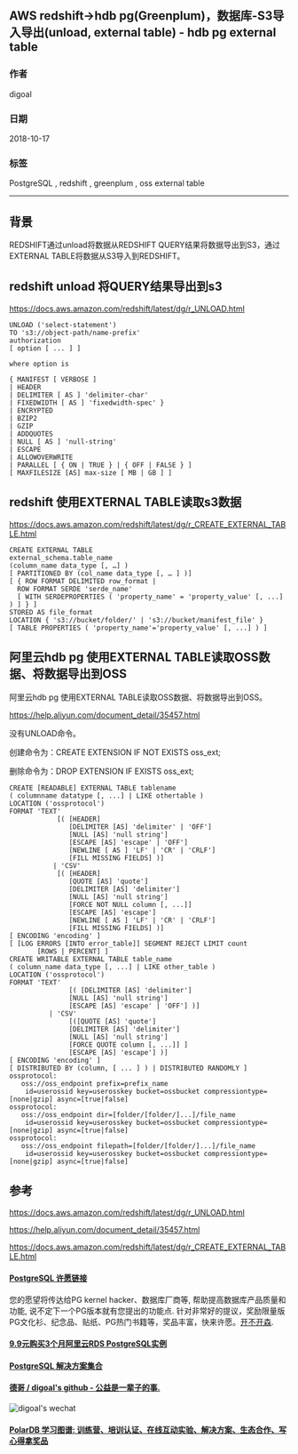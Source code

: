 ## AWS redshift->hdb pg(Greenplum)，数据库-S3导入导出(unload, external table) - hdb pg external table  
                                                             
### 作者                                                             
digoal                                                             
                                                             
### 日期                                                             
2018-10-17                                                           
                                                             
### 标签                                                             
PostgreSQL , redshift , greenplum , oss external table       
                                                             
----                                                             
                                                             
## 背景          
REDSHIFT通过unload将数据从REDSHIFT QUERY结果将数据导出到S3，通过EXTERNAL TABLE将数据从S3导入到REDSHIFT。  
  
## redshift unload 将QUERY结果导出到s3  
https://docs.aws.amazon.com/redshift/latest/dg/r_UNLOAD.html  
  
```  
UNLOAD ('select-statement')  
TO 's3://object-path/name-prefix'  
authorization  
[ option [ ... ] ]  
  
where option is  
  
{ MANIFEST [ VERBOSE ]   
| HEADER  
| DELIMITER [ AS ] 'delimiter-char'   
| FIXEDWIDTH [ AS ] 'fixedwidth-spec' }    
| ENCRYPTED  
| BZIP2    
| GZIP       
| ADDQUOTES   
| NULL [ AS ] 'null-string'  
| ESCAPE  
| ALLOWOVERWRITE  
| PARALLEL [ { ON | TRUE } | { OFF | FALSE } ]  
[ MAXFILESIZE [AS] max-size [ MB | GB ] ]  
```  
  
## redshift 使用EXTERNAL TABLE读取s3数据  
https://docs.aws.amazon.com/redshift/latest/dg/r_CREATE_EXTERNAL_TABLE.html  
  
```  
CREATE EXTERNAL TABLE  
external_schema.table_name    
(column_name data_type [, …] )  
[ PARTITIONED BY (col_name data_type [, … ] )]   
[ { ROW FORMAT DELIMITED row_format |  
  ROW FORMAT SERDE 'serde_name'   
  [ WITH SERDEPROPERTIES ( 'property_name' = 'property_value' [, ...] ) ] } ]  
STORED AS file_format  
LOCATION { 's3://bucket/folder/' | 's3://bucket/manifest_file' }  
[ TABLE PROPERTIES ( 'property_name'='property_value' [, ...] ) ]  
```  
  
## 阿里云hdb pg 使用EXTERNAL TABLE读取OSS数据、将数据导出到OSS  
阿里云hdb pg 使用EXTERNAL TABLE读取OSS数据、将数据导出到OSS。  
  
https://help.aliyun.com/document_detail/35457.html    
  
没有UNLOAD命令。  
  
创建命令为：CREATE EXTENSION IF NOT EXISTS oss_ext;  
  
删除命令为：DROP EXTENSION IF EXISTS oss_ext;  
  
```  
CREATE [READABLE] EXTERNAL TABLE tablename  
( columnname datatype [, ...] | LIKE othertable )  
LOCATION ('ossprotocol')  
FORMAT 'TEXT'  
            [( [HEADER]  
               [DELIMITER [AS] 'delimiter' | 'OFF']  
               [NULL [AS] 'null string']  
               [ESCAPE [AS] 'escape' | 'OFF']  
               [NEWLINE [ AS ] 'LF' | 'CR' | 'CRLF']  
               [FILL MISSING FIELDS] )]  
           | 'CSV'  
            [( [HEADER]  
               [QUOTE [AS] 'quote']  
               [DELIMITER [AS] 'delimiter']  
               [NULL [AS] 'null string']  
               [FORCE NOT NULL column [, ...]]  
               [ESCAPE [AS] 'escape']  
               [NEWLINE [ AS ] 'LF' | 'CR' | 'CRLF']  
               [FILL MISSING FIELDS] )]  
[ ENCODING 'encoding' ]  
[ [LOG ERRORS [INTO error_table]] SEGMENT REJECT LIMIT count  
       [ROWS | PERCENT] ]  
CREATE WRITABLE EXTERNAL TABLE table_name  
( column_name data_type [, ...] | LIKE other_table )  
LOCATION ('ossprotocol')  
FORMAT 'TEXT'  
               [( [DELIMITER [AS] 'delimiter']  
               [NULL [AS] 'null string']  
               [ESCAPE [AS] 'escape' | 'OFF'] )]  
          | 'CSV'  
               [([QUOTE [AS] 'quote']  
               [DELIMITER [AS] 'delimiter']  
               [NULL [AS] 'null string']  
               [FORCE QUOTE column [, ...]] ]  
               [ESCAPE [AS] 'escape'] )]  
[ ENCODING 'encoding' ]  
[ DISTRIBUTED BY (column, [ ... ] ) | DISTRIBUTED RANDOMLY ]  
ossprotocol:  
   oss://oss_endpoint prefix=prefix_name  
    id=userossid key=userosskey bucket=ossbucket compressiontype=[none|gzip] async=[true|false]  
ossprotocol:  
   oss://oss_endpoint dir=[folder/[folder/]...]/file_name  
    id=userossid key=userosskey bucket=ossbucket compressiontype=[none|gzip] async=[true|false]  
ossprotocol:  
   oss://oss_endpoint filepath=[folder/[folder/]...]/file_name  
    id=userossid key=userosskey bucket=ossbucket compressiontype=[none|gzip] async=[true|false]  
```  
    
## 参考    
https://docs.aws.amazon.com/redshift/latest/dg/r_UNLOAD.html  
  
https://help.aliyun.com/document_detail/35457.html  
  
https://docs.aws.amazon.com/redshift/latest/dg/r_CREATE_EXTERNAL_TABLE.html  
  
    
  
  
  
  
  
  
  
  
  
  
  
  
  
  
  
  
  
  
  
  
  
  
  
  
  
  
  
  
  
  
  
  
  
  
  
  
  
  
  
  
  
  
  
  
  
  
  
  
  
  
  
  
  
  
  
  
  
  
  
  
  
  
  
  
  
  
  
  
  
#### [PostgreSQL 许愿链接](https://github.com/digoal/blog/issues/76 "269ac3d1c492e938c0191101c7238216")
您的愿望将传达给PG kernel hacker、数据库厂商等, 帮助提高数据库产品质量和功能, 说不定下一个PG版本就有您提出的功能点. 针对非常好的提议，奖励限量版PG文化衫、纪念品、贴纸、PG热门书籍等，奖品丰富，快来许愿。[开不开森](https://github.com/digoal/blog/issues/76 "269ac3d1c492e938c0191101c7238216").  
  
  
#### [9.9元购买3个月阿里云RDS PostgreSQL实例](https://www.aliyun.com/database/postgresqlactivity "57258f76c37864c6e6d23383d05714ea")
  
  
#### [PostgreSQL 解决方案集合](https://yq.aliyun.com/topic/118 "40cff096e9ed7122c512b35d8561d9c8")
  
  
#### [德哥 / digoal's github - 公益是一辈子的事.](https://github.com/digoal/blog/blob/master/README.md "22709685feb7cab07d30f30387f0a9ae")
  
  
![digoal's wechat](../pic/digoal_weixin.jpg "f7ad92eeba24523fd47a6e1a0e691b59")
  
  
#### [PolarDB 学习图谱: 训练营、培训认证、在线互动实验、解决方案、生态合作、写心得拿奖品](https://www.aliyun.com/database/openpolardb/activity "8642f60e04ed0c814bf9cb9677976bd4")
  
